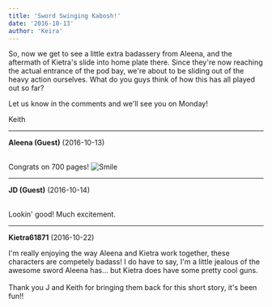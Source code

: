 ```yaml
---
title: 'Sword Swinging Kabosh!'
date: '2016-10-13'
author: 'Keira'
---
```


<p>So, now we get to see a little extra badassery from Aleena, and the aftermath of Kietra's slide into home plate there. Since they're now reaching the actual entrance of the pod bay, we're about to be sliding out of the heavy action ourselves. What do you guys think of how this has all played out so far?</p><p>Let us know in the comments and we'll see you on Monday!</p><p>Keith</p>

---
**Aleena (Guest)** (2016-10-13)

<br> Congrats on 700 pages! <img src="//smilies/smile.gif" alt="Smile" border="0">

---
**JD (Guest)** (2016-10-14)

<br> Lookin' good! Much excitement.<br>

---
**Kietra61871** (2016-10-22)

I'm really enjoying the way Aleena and Kietra work together, these characters are competely badass! I do have to say, I'm a little jealous of the awesome sword Aleena has... but Kietra does have some pretty cool guns.<br><br>Thank you J and Keith for bringing them back for this short story, it's been fun!!

